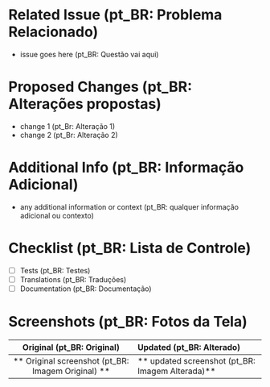 # Related Issue (pt_BR: Problema Relacionado)
- issue goes here (pt_BR: Questão vai aqui)

# Proposed Changes (pt_BR: Alterações propostas)
- change 1 (pt_Br: Alteração 1)
- change 2 (pt_Br: Alteração 2)

# Additional Info (pt_BR: Informação Adicional)
- any additional information or context (pt_BR: qualquer informação adicional ou contexto)

# Checklist (pt_BR: Lista de Controle)
- [ ] Tests (pt_BR: Testes)
- [ ] Translations (pt_BR: Traduções)
- [ ] Documentation (pt_BR: Documentação)

# Screenshots (pt_BR: Fotos da Tela)

Original (pt_BR: Original) | Updated (pt_BR: Alterado)
:-------:|:-------|
** Original screenshot  (pt_BR: Imagem Original) ** | ** updated screenshot (pt_BR: Imagem Alterada)**
